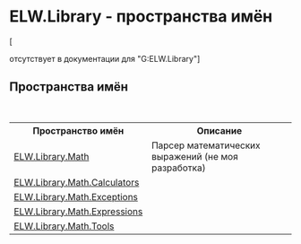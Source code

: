 # ELW.Library - пространства имён
 

\[<summary> отсутствует в документации для "G:ELW.Library"\]


## Пространства имён
&nbsp;<table><tr><th>Пространство имён</th><th>Описание</th></tr><tr><td><a href="N_ELW_Library_Math">ELW.Library.Math</a></td><td>
Парсер математических выражений (не моя разработка)</td></tr><tr><td><a href="N_ELW_Library_Math_Calculators">ELW.Library.Math.Calculators</a></td><td></td></tr><tr><td><a href="N_ELW_Library_Math_Exceptions">ELW.Library.Math.Exceptions</a></td><td></td></tr><tr><td><a href="N_ELW_Library_Math_Expressions">ELW.Library.Math.Expressions</a></td><td></td></tr><tr><td><a href="N_ELW_Library_Math_Tools">ELW.Library.Math.Tools</a></td><td></td></tr></table>&nbsp;
